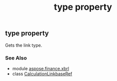 ﻿---
title: type property
second_title: Aspose.Finance for Python via .NET API References
description: 
type: docs
weight: 120
url: /python-net/aspose.finance.xbrl/calculationlinkbaseref/type/
is_root: false
---

## type property


Gets the link type.

### See Also
* module [aspose.finance.xbrl](../../)
* class [CalculationLinkbaseRef](/finance/python-net/aspose.finance.xbrl/calculationlinkbaseref)
